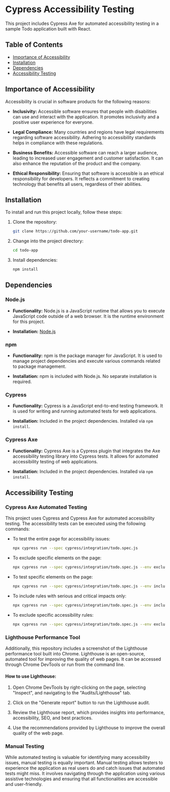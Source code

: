 # Cypress Accessibility Testing

This project includes Cypress Axe for automated accessibility testing in a sample Todo application built with React.

## Table of Contents
- [Importance of Accessibility](#importance-of-accessibility)
- [Installation](#installation)
- [Dependencies](#dependencies)
- [Accessibility Testing](#accessibility-testing)

## Importance of Accessibility

Accessibility is crucial in software products for the following reasons:

- **Inclusivity:** Accessible software ensures that people with disabilities can use and interact with the application. It promotes inclusivity and a positive user experience for everyone.

- **Legal Compliance:** Many countries and regions have legal requirements regarding software accessibility. Adhering to accessibility standards helps in compliance with these regulations.

- **Business Benefits:** Accessible software can reach a larger audience, leading to increased user engagement and customer satisfaction. It can also enhance the reputation of the product and the company.

- **Ethical Responsibility:** Ensuring that software is accessible is an ethical responsibility for developers. It reflects a commitment to creating technology that benefits all users, regardless of their abilities.

## Installation

To install and run this project locally, follow these steps:

1. Clone the repository:

    ```bash
    git clone https://github.com/your-username/todo-app.git
    ```

2. Change into the project directory:

    ```bash
    cd todo-app
    ```

3. Install dependencies:

    ```bash
    npm install
    ```

## Dependencies

### Node.js

- **Functionality:** Node.js is a JavaScript runtime that allows you to execute JavaScript code outside of a web browser. It is the runtime environment for this project.

- **Installation:** [Node.js](https://nodejs.org/)

### npm

- **Functionality:** npm is the package manager for JavaScript. It is used to manage project dependencies and execute various commands related to package management.

- **Installation:** npm is included with Node.js. No separate installation is required.

### Cypress

- **Functionality:** Cypress is a JavaScript end-to-end testing framework. It is used for writing and running automated tests for web applications.

- **Installation:** Included in the project dependencies. Installed via `npm install`.

### Cypress Axe

- **Functionality:** Cypress Axe is a Cypress plugin that integrates the Axe accessibility testing library into Cypress tests. It allows for automated accessibility testing of web applications.

- **Installation:** Included in the project dependencies. Installed via `npm install`.

## Accessibility Testing

### Cypress Axe Automated Testing

This project uses Cypress and Cypress Axe for automated accessibility testing. The accessibility tests can be executed using the following commands:

- To test the entire page for accessibility issues:

    ```bash
    npx cypress run --spec cypress/integration/todo.spec.js
    ```

- To exclude specific elements on the page:

    ```bash
    npx cypress run --spec cypress/integration/todo.spec.js --env exclude=".learn"
    ```

- To test specific elements on the page:

    ```bash
    npx cypress run --spec cypress/integration/todo.spec.js --env include=".learn"
    ```

- To include rules with serious and critical impacts only:

    ```bash
    npx cypress run --spec cypress/integration/todo.spec.js --env includedImpacts="critical,serious"
    ```

- To exclude specific accessibility rules:

    ```bash
    npx cypress run --spec cypress/integration/todo.spec.js --env excludeRules="color-contrast"
    ```

### Lighthouse Performance Tool

Additionally, this repository includes a screenshot of the Lighthouse performance tool built into Chrome. Lighthouse is an open-source, automated tool for improving the quality of web pages. It can be accessed through Chrome DevTools or run from the command line.

#### How to use Lighthouse:

1. Open Chrome DevTools by right-clicking on the page, selecting "Inspect", and navigating to the "Audits/Lighthouse" tab.

2. Click on the "Generate report" button to run the Lighthouse audit.

3. Review the Lighthouse report, which provides insights into performance, accessibility, SEO, and best practices.

4. Use the recommendations provided by Lighthouse to improve the overall quality of the web page.

### Manual Testing

While automated testing is valuable for identifying many accessibility issues, manual testing is equally important. Manual testing allows testers to experience the application as real users do and catch issues that automated tests might miss. It involves navigating through the application using various assistive technologies and ensuring that all functionalities are accessible and user-friendly.